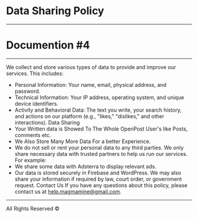 # Data Sharing Policy 
---
# Documention #4
---
We collect and store various types of data to provide and improve our services. This includes:
 * Personal Information: Your name, email, physical address, and password.
 * Technical Information: Your IP address, operating system, and unique device identifiers.
 * Activity and Behavioral Data: The text you write, your search history, and actions on our platform (e.g., "likes," "dislikes," and other interactions).
Data Sharing
* Your Written data is Showed To The Whole OpenPost User's like Posts, comments etc.
* We Also Store Many More Data For a better Experience.
* We do not sell or rent your personal data to any third parties. We only share necessary data with trusted partners to help us run our services. For example:
 * We share some data with Adsterra to display relevant ads.
 * Our data is stored securely in Firebase and WordPress.
We may also share your information if required by law, court order, or government request.
Contact Us
If you have any questions about this policy, please contact us at help.magmamine@gmail.com.
---
All Rights Reserved ©️
